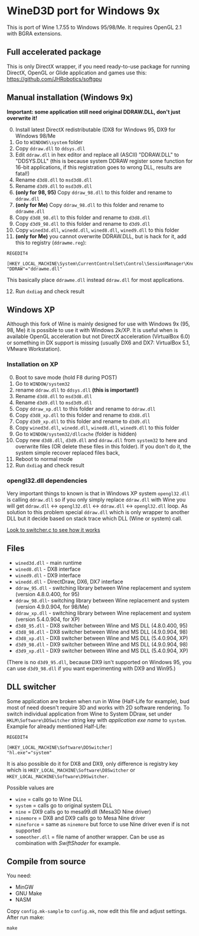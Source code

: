 # WineD3D port for Windows 9x

This is port of Wine 1.7.55 to Windows 95/98/Me. It requires OpenGL 2.1 with BGRA extensions.

## Full accelerated package
This is only DirectX wrapper, if you need ready-to-use package for running DirectX, OpenGL or Glide application and games use this: https://github.com/JHRobotics/softgpu

## Manual installation (Windows 9x)
**Important: some application still need original DDRAW.DLL, don't just overwrite it!**

0) Install latest DirectX redistributable (DX8 for Windows 95, DX9 for Windows 98/Me
1) Go to `WINDOWS\system` folder
2) Copy `ddraw.dll` to `ddsys.dll`
3) Edit `ddraw.dll` in hex editor and replace all (ASCII) "DDRAW.DLL" to "DDSYS.DLL" (this is because system DDRAW register some function for 16-bit applications, if this registration goes to wrong DLL, results are fatal!)
4) Rename `d3d8.dll` to `msd3d8.dll`
5) Rename `d3d9.dll` to `msd3d9.dll`
6) **(only for 98, 95)** Copy `ddraw_98.dll` to this folder and rename to `ddraw.dll` 
7) **(only for Me)** Copy `ddraw_98.dll` to this folder and rename to `ddrawme.dll` 
8) Copy `d3d8_98.dll` to this folder and rename to `d3d8.dll` 
9) Copy `d3d9_98.dll` to this folder and rename to `d3d9.dll`
10) Copy `wined3d.dll`, `winedd.dll`, `wined8.dll`, `wined9.dll` to this folder
11) **(only for Me)** you cannot overwrite DDRAW.DLL, but is hack for it, add this to registry (`ddrawme.reg`):
```
REGEDIT4

[HKEY_LOCAL_MACHINE\System\CurrentControlSet\Control\SessionManager\KnownDLLs]
"DDRAW"="ddrawme.dll"
```
This basically place `ddrawme.dll` instead `ddraw.dll` for most applications.

12) Run `dxdiag` and check result


## Windows XP

Although this fork of Wine is mainly designed for use with Windows 9x (95, 98, Me) it is possible to use it with Windows 2k/XP. It is useful when is available OpenGL acceleration but not DirectX acceleration (VirtualBox 6.0) or something in DX support is missing (usually DX6 and DX7: VirtualBox 5.1, VMware Workstation).

### Installation on XP

0) Boot to save mode (hold F8 during POST)
1) Go to `WINDOW/system32`
2) rename `ddraw.dll` to `ddsys.dll` **(this is important!)**
3) Rename `d3d8.dll` to `msd3d8.dll`
4) Rename `d3d9.dll` to `msd3d9.dll`
5) Copy `ddraw_xp.dll` to this folder and rename to `ddraw.dll` 
6) Copy `d3d8_xp.dll` to this folder and rename to `d3d8.dll` 
7) Copy `d3d9_xp.dll` to this folder and rename to `d3d9.dll`
8) Copy `wined3d.dll`, `winedd.dll`, `wined8.dll`, `wined9.dll` to this folder
9) Go to `WINDOW/system32/dllcache` (folder is hidden)
10) Copy new `d3d8.dll`, `d3d9.dll` and `ddraw.dll` from `system32` to here and overwrite files (OR delete these files in this folder). If you don't do it, the system simple recover replaced files back,
11) Reboot to normal mode
12) Run `dxdiag` and check result


### opengl32.dll dependencies

Very important things to known is that in Windows XP system `opengl32.dll` is calling `ddraw.dll` so if you only simply replace `ddraw.dll` with Wine you will get `ddraw.dll` ↔ `opengl32.dll` ↔ `ddraw.dll` ↔ `opengl32.dll` loop. As solution to this problem special `ddraw.dll` which is only wrapper to another DLL but it decide based on stack trace which DLL (Wine or system) call.

[Look to switcher.c to see how it works](blob/main/switcher/switcher.c#L174)

## Files
- `wined3d.dll` - main runtime
- `wined8.dll` - DX8 interface
- `wined9.dll` - DX9 interface
- `winedd.dll` - DirectDraw, DX6, DX7 interface
- `ddraw_95.dll` - switching library between Wine replacement and system (version 4.8.0.400, for 95)
- `ddraw_98.dll`- switching library between Wine replacement and system (version 4.9.0.904, for 98/Me)
- `ddraw_xp.dll` - switching library between Wine replacement and system (version 5.4.0.904, for XP)
- `d3d8_95.dll` - DX8 switcher between Wine and MS DLL (4.8.0.400, 95)
- `d3d8_98.dll` - DX8 switcher between Wine and MS DLL (4.9.0.904, 98)
- `d3d8_xp.dll` - DX8 switcher between Wine and MS DLL (5.4.0.904, XP)
- `d3d9_98.dll` - DX9 switcher between Wine and MS DLL (4.9.0.904, 98)
- `d3d9_xp.dll` - DX9 switcher between Wine and MS DLL (5.4.0.904, XP)

(There is no `d3d9_95.dll`, because DX9 isn't supported on Windows 95, you can use `d3d9_98.dll` if you want experimenting with DX9 and Win95.)


## DLL switcher
Some application are broken when run in Wine (Half-Life for example), bud most of need doesn't require 3D and works with 2D software rendering. To switch individual application from Wine to System DDraw, set under `HKLM\Software\DDSwitcher` string key with *application exe name* to `system`. Example for already mentioned Half-Life:
```
REGEDIT4

[HKEY_LOCAL_MACHINE\Software\DDSwitcher]
"hl.exe"="system"
```

It is also possible do it for DX8 and DX9, only difference is registry key which is `HKEY_LOCAL_MACHINE\Software\D8Switcher` or `HKEY_LOCAL_MACHINE\Software\D9Switcher`.

Possible values are
- `wine` = calls go to Wine DLL
- `system` = calls go to original system DLL
- `nine` = DX9 calls go to mesa99.dll (Mesa3D Nine driver)
- `ninemore` = DX8 and DX9 calls go to Mesa Nine driver
- `nineforce` = same as `ninemore` but force to use Nine driver even if is not supported
- `someother.dll` = file name of another wrapper. Can be use as combination with *SwiftShader* for example.

## Compile from source

You need:
- MinGW
- GNU Make
- NASM

Copy `config.mk-sample` to `config.mk`, now edit this file and adjust settings. After run make:
```
make
```
